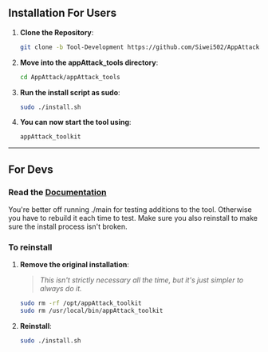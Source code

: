 


## Installation For Users
1. **Clone the Repository**:
   ```bash
   git clone -b Tool-Development https://github.com/Siwei502/AppAttack.git
   ```
2. **Move into the appAttack_tools directory**:
   ```bash
   cd AppAttack/appAttack_tools
   ```
3. **Run the install script as sudo**:
   ```bash
   sudo ./install.sh
   ```
4. **You can now start the tool using**:
   ```bash
   appAttack_toolkit
   ```
---

## For Devs
### Read the [Documentation](https://github.com/Ed-ward-Harris/appAttack-automation/blob/main/documentation.md)
You're better off running ./main for testing additions to the tool. Otherwise you have to rebuild it each time to test. Make sure you also reinstall to make sure the install process isn't broken. 

### To reinstall 
1. **Remove the original installation**:
   > *This isn't strictly necessary all the time, but it's just simpler to always do it.*
   ```bash
   sudo rm -rf /opt/appAttack_toolkit
   sudo rm /usr/local/bin/appAttack_toolkit

2. **Reinstall**:
   ```bash
   sudo ./install.sh
   ```


